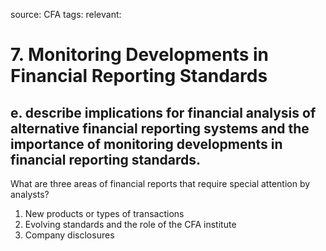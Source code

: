 source: CFA
tags: 
relevant: 

# 7. Monitoring Developments in Financial Reporting Standards

## e. describe implications for financial analysis of alternative financial reporting systems and the importance of monitoring developments in financial reporting standards.

What are three areas of financial reports that require special attention by analysts?
1. New products or types of transactions
2. Evolving standards and the role of the CFA institute
3. Company disclosures